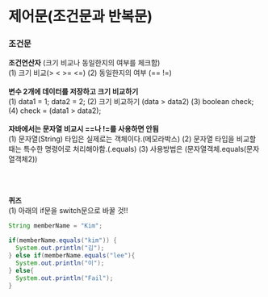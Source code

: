 <h1>제어문(조건문과 반복문)</h1>

<h3>조건문</h3>

**조건연산자** (크기 비교나 동일한지의 여부를 체크함)<br>
(1) 크기 비교(> < >= <=)
(2) 동일한지의 여부 (== !=)
<br><br>
**변수 2개에 데이터를 저장하고 크기 비교하기**<br>
(1) data1 = 1;  data2 = 2;
(2) 크기 비교하기 (data > data2)
(3) boolean check;
(4) check = (data1 > data2);
<br><br>
**자바에서는 문자열 비교시 ==나 !=를 사용하면 안됨**<br>
(1) 문자열(String) 타입은 실제로는 객체이다.(메모라박스)
(2) 문자열 타입을 비교할 때는 특수한 명령어로 처리해야함.(.equals)
(3) 사용방법은 (문자열객체.equals(문자열객체2))

<br><br>

**퀴즈**<br>
(1) 아래의 if문을 switch문으로 바꿀 것!!
```java
String memberName = "Kim";

if(memberName.equals("kim")) {
  System.out.println("김");
} else if(memberName.equals("lee"){
  System.out.println("이");
} else{
  System.out.println("Fail");
}
